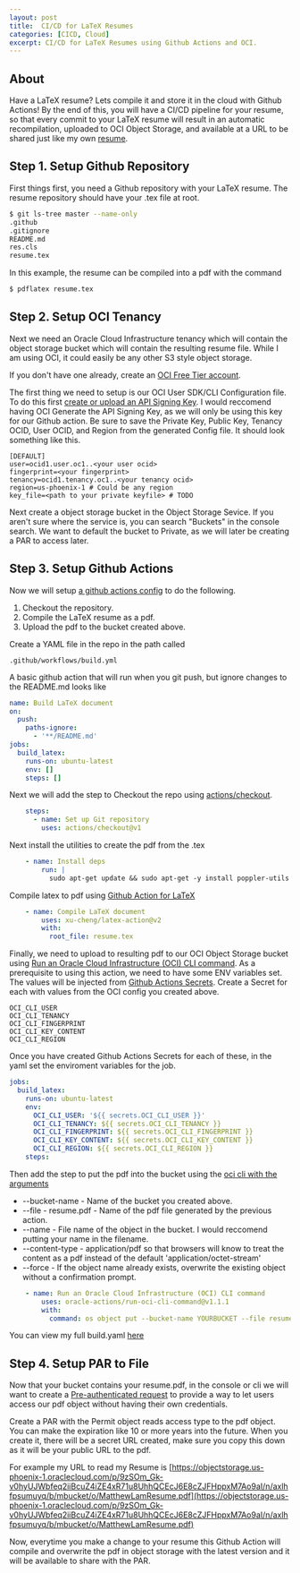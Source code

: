 ```yaml
---
layout: post
title:  CI/CD for LaTeX Resumes 
categories: [CICD, Cloud]
excerpt: CI/CD for LaTeX Resumes using Github Actions and OCI.
---
```


## About

Have a LaTeX resume?  Lets compile it and store it in the cloud with Github Actions!
By the end of this, you will have a CI/CD pipeline for your resume, so that every
commit to your LaTeX resume will result in an automatic recompilation, uploaded to
OCI Object Storage, and available at a URL to be shared just like my own [resume](https://github.com/mryanlam/resume).

## Step 1. Setup Github Repository

First things first, you need a Github repository with your LaTeX resume.
The resume repository should have your .tex file at root.

```sh
$ git ls-tree master --name-only
.github
.gitignore
README.md
res.cls
resume.tex
```

In this example, the resume can be compiled into a pdf with the command

```sh
$ pdflatex resume.tex
```

## Step 2. Setup OCI Tenancy

Next we need an Oracle Cloud Infrastructure tenancy which will contain the object
storage bucket which will contain the resulting resume file.  While I am using OCI,
it could easily be any other S3 style object storage.

If you don't have one already, create an [OCI Free Tier account](https://www.oracle.com/cloud/free/).

The first thing we need to setup is our OCI User SDK/CLI Configuration file.  To do this
first [create or upload an API Signing Key](https://docs.oracle.com/en-us/iaas/Content/API/Concepts/apisigningkey.htm#apisigningkey_topic_How_to_Generate_an_API_Signing_Key_Console).  I would reccomend having OCI Generate the API Signing Key, as we will only be using this key for our Github action.  Be sure to save the Private Key, Public Key, Tenancy OCID, User OCID, and Region from the generated Config file.  It should look something like this.

```
[DEFAULT]
user=ocid1.user.oc1..<your user ocid>
fingerprint=<your fingerprint>
tenancy=ocid1.tenancy.oc1..<your tenancy ocid>
region=us-phoenix-1 # Could be any region
key_file=<path to your private keyfile> # TODO
```

Next create a object storage bucket in the Object Storage Sevice.
If you aren't sure where the service is, you can search "Buckets" in the console search.
We want to default the bucket to Private, as we will later be creating a PAR to access later.

## Step 3. Setup Github Actions

Now we will setup [a github actions config](https://github.com/features/actions) to do the following.

1. Checkout the repository.
2. Compile the LaTeX resume as a pdf.
3. Upload the pdf to the bucket created above.

Create a YAML file in the repo in the path called

```
.github/workflows/build.yml
```

A basic github action that will run when you git push, but ignore changes to the README.md looks like

```yaml
name: Build LaTeX document
on: 
  push:
    paths-ignore:
      - '**/README.md'
jobs:
  build_latex:
    runs-on: ubuntu-latest
    env: []
    steps: []
```

Next we will add the step to Checkout the repo using [actions/checkout](https://github.com/marketplace/actions/checkout).

```yaml
    steps:
      - name: Set up Git repository
        uses: actions/checkout@v1
```

Next install the utilities to create the pdf from the .tex

```yaml
    - name: Install deps
        run: |
          sudo apt-get update && sudo apt-get -y install poppler-utils
```

Compile latex to pdf using [Github Action for LaTeX](https://github.com/marketplace/actions/github-action-for-latex)

```yaml
    - name: Compile LaTeX document
        uses: xu-cheng/latex-action@v2
        with:
          root_file: resume.tex
```

Finally, we need to upload to resulting pdf to our OCI Object Storage bucket using [Run an Oracle Cloud Infrastructure (OCI) CLI command](https://github.com/marketplace/actions/run-an-oracle-cloud-infrastructure-oci-cli-command). As a prerequisite to using this action,
we need to have some ENV variables set.  The values will be injected
from [Github Actions Secrets](https://docs.github.com/en/actions/security-guides/encrypted-secrets#creating-encrypted-secrets-for-a-repository).  Create a Secret for each with values from the OCI config you created above.

```
OCI_CLI_USER
OCI_CLI_TENANCY
OCI_CLI_FINGERPRINT
OCI_CLI_KEY_CONTENT
OCI_CLI_REGION
```

Once you have created Github Actions Secrets for each of these, in the yaml set the enviroment variables for the job.

```yaml
jobs:
  build_latex:
    runs-on: ubuntu-latest
    env:
      OCI_CLI_USER: '${{ secrets.OCI_CLI_USER }}'
      OCI_CLI_TENANCY: ${{ secrets.OCI_CLI_TENANCY }}
      OCI_CLI_FINGERPRINT: ${{ secrets.OCI_CLI_FINGERPRINT }}
      OCI_CLI_KEY_CONTENT: ${{ secrets.OCI_CLI_KEY_CONTENT }}
      OCI_CLI_REGION: ${{ secrets.OCI_CLI_REGION }}
    steps:
```

Then add the step to put the pdf into the bucket using the [oci cli with the arguments](https://docs.oracle.com/en-us/iaas/tools/oci-cli/3.24.0/oci_cli_docs/cmdref/os/object/put.html)

* --bucket-name - Name of the bucket you created above.
* --file - resume.pdf - Name of the pdf file generated by the previous action.
* --name - File name of the object in the bucket.  I would reccomend putting your name in the filename.
* --content-type - application/pdf so that browsers will know to treat the content as a pdf instead of the default 'application/octet-stream'
* --force - If the object name already exists, overwrite the existing object without a confirmation prompt.

```yaml
    - name: Run an Oracle Cloud Infrastructure (OCI) CLI command
        uses: oracle-actions/run-oci-cli-command@v1.1.1
        with:
          command: os object put --bucket-name YOURBUCKET --file resume.pdf --name YOURNAME.pdf --content-type application/pdf --force
```

You can view my full build.yaml [here](https://github.com/mryanlam/resume/blob/master/.github/workflows/build.yml)

## Step 4. Setup PAR to File

Now that your bucket contains your resume.pdf, in the console or cli we will want to create a [Pre-authenticated request](https://docs.oracle.com/en-us/iaas/Content/Object/Tasks/usingpreauthenticatedrequests.htm) to provide a way to let users access our pdf object without having their own credentials.

Create a PAR with the Permit object reads access type to the pdf object.  You can make the expiration like 10 or more years into the future.  When you create it, there will be a secret URL created, make sure you copy this down as it will be your public URL to the pdf.

For example my URL to read my Resume is [https://objectstorage.us-phoenix-1.oraclecloud.com/p/9zSOm_Gk-v0hyUJWbfeq2iiBcuZ4iZE4xR71u8UhhQCEcJ6E8cZJFHppxM7Ao9aI/n/axlhfpsumuyq/b/mbucket/o/MatthewLamResume.pdf](https://objectstorage.us-phoenix-1.oraclecloud.com/p/9zSOm_Gk-v0hyUJWbfeq2iiBcuZ4iZE4xR71u8UhhQCEcJ6E8cZJFHppxM7Ao9aI/n/axlhfpsumuyq/b/mbucket/o/MatthewLamResume.pdf)

Now, everytime you make a change to your resume this Github Action will compile and overwrite the pdf in object storage with the latest version and it will be available to share with the PAR.
